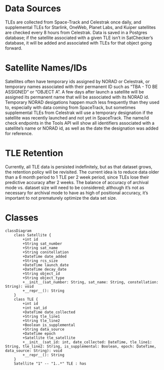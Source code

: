 # Data Sources
TLEs are collected from Space-Track and Celestrak once daily, and supplemental TLEs for Starlink, OneWeb, Planet Labs, and Kuiper satellites are checked every 8 hours from Celestrak. Data is saved in a Postgres database; if the satellite associated with a given TLE isn’t in SatChecker’s database, it will be added and associated with TLEs for that object going forward.

# Satellite Names/IDs
Satellites often have temporary ids assigned by NORAD or Celestrak, or temporary names associated with their permanent ID such as “TBA - TO BE ASSIGNED” or “OBJECT A”. A few days after launch a satellite will be assigned its permanent name that will be associated with its NORAD id. Temporary NORAD desigations happen much less frequently than they used to, especially with data coming from SpaceTrack, but sometimes supplemental TLEs from Celestrak will use a temporary designation if the satellite was recently launched and not yet in SpaceTrack. The name/id check endpoints in the Tools API will show all identifiers associated with a satellite’s name or NORAD id, as well as the date the designation was added for reference.

# TLE Retention
Currently, all TLE data is persisted indefinitely, but as that dataset grows, the retention policy will be revisited. The current idea is to reduce data older than a 6 month period to 1 TLE per 2 week period, since TLEs lose their predictive accuracy after 2 weeks. The balance of accuracy of archival mode vs. dataset size will need to be considered; although it’s not as necessary for archival mode to have as high of positional accuracy, it’s important to not prematurely optimize the data set size.

# Classes
```mermaid
classDiagram
    class Satellite {
        +int id
        +String sat_number
        +String sat_name
        +String constellation
        +DateTime date_added
        +String rcs_size
        +DateTime launch_date
        +DateTime decay_date
        +String object_id
        +String object_type
        +__init__(sat_number: String, sat_name: String, constellation: String): void
        +__repr__(): String
    }
    class TLE {
        +int id
        +int sat_id
        +DateTime date_collected
        +String tle_line1
        +String tle_line2
        +Boolean is_supplemental
        +String data_source
        +DateTime epoch
        +Satellite tle_satellite
        +__init__(sat_id: int, date_collected: DateTime, tle_line1: String, tle_line2: String, is_supplemental: Boolean, epoch: DateTime, data_source: String): void
        +__repr__(): String
    }
    Satellite "1" -- "1..*" TLE : has
```
